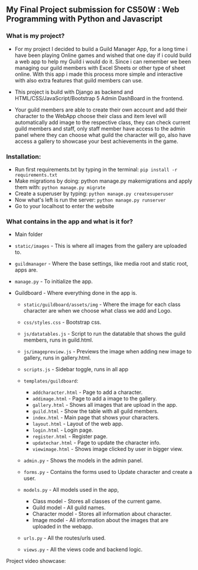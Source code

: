 ## My Final Project submission for CS50W : Web Programming with Python and Javascript

### What is my project?

- For my project I decided to build a Guild Manager App, for a long time i have been playing Online games and wished that one day if i could build a web app to help my Guild i would do it. Since i can remember we been managing our guild members with Excel Sheets or other type of sheet online. With this app i made this process more simple and interactive with also extra features that guild members can use.

- This project is build with Django as backend and HTML/CSS/JavaScript/Bootstrap 5 Admin DashBoard in the frontend.

- Your guild members are able to create their own account and add their character to the WebApp choose their class and item level will automatically add image to the respective class, they can check current guild members and staff, only staff member have access to the admin panel where they can choose what guild the character will go, also have access a gallery to showcase your best achievements in the game.

### Installation:

- Run first requirements.txt by typing in the terminal: `pip install -r requirements.txt`
- Make migrations by doing: python manage.py makemigrations and apply them with: `python manage.py migrate`
- Create a superuser by typing: `python manage.py createsuperuser`
- Now what's left is run the server: `python manage.py runserver`
- Go to your localhost to enter the website

### What contains in the app and what is it for?

- Main folder
 - `static/images` - This is where all images from the gallery are uploaded to.
 - `guildmanager` - Where the base settings, like media root and static root, apps are.
 - `manage.py` - To initialize the app.

 - Guildboard - Where everything done in the app is.
    - `static/guildboard/assets/img` - Where the image for each class character are when we choose what class we add and Logo.
    - `css/styles.css` - Bootstrap css.
    - `js/datatables.js` - Script to run the datatable that shows the guild members, runs in guild.html.
    - `js/imagepreview.js` - Previews the image when adding new image to gallery, runs in gallery.html.
    - `scripts.js` - Sidebar toggle, runs in all app

    - `templates/guildboard`:
        - `addcharacter.html` - Page to add a character.
        - `addimage.html` - Page to add a image to the gallery.
        - `gallery.html` - Shows all images that are upload in the app.
        - `guild.html` - Show the table with all guild members.
        - `index.html` - Main page that shows your characters.
        - `layout.html` - Layout of the web app.
        - `login.html` - Login page.
        - `register.html` - Register page.
        - `updatechar.html` - Page to update the character info.
        - `viewimage.html` - Shows image clicked by user in bigger view.

    - `admin.py` - Shows the models in the admin panel.
    - `forms.py` - Contains the forms used to Update character and create a user.
    - `models.py` - All models used in the app,
        - Class model - Stores all classes of the current game.
        - Guild model - All guild names.
        - Character model - Stores all information about character.
        - Image model - All information about the images that are uploaded in the webapp.
    - `urls.py` - All the routes/urls used.
    - `views.py` - All the views code and backend logic.

 Project video showcase: 
